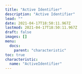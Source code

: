 ```yaml
---
title: "Active Identifier"
description: "Active Identifier"
lead: ""
date: 2021-04-17T18:50:11.967Z
lastmod: 2021-04-17T18:50:11.967Z
draft: false
images: []
menu:
  docs:
    parent: "characteristic"
toc: true
characteristic:
  name: "ActiveIdentifier"
---
```

